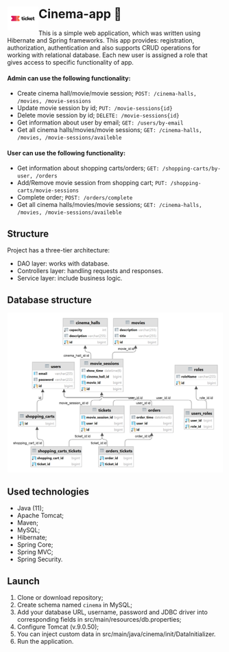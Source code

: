  #  Cinema-app  <img src="ticket.png" align="left" height="55"/>  🎫

This is a simple web application, which was written using Hibernate and Spring frameworks. This app provides: registration, authorization,
authentication and also supports CRUD operations for working with relational database. Each new user is assigned a role 
that gives access to specific functionality of app.

#### Admin can use the following functionality:
- Create cinema hall/movie/movie session; `POST: /cinema-halls, /movies, /movie-sessions`
- Update movie session by id; `PUT: /movie-sessions{id}`
- Delete movie session by id; `DELETE: /movie-sessions{id}`
- Get information about user by email; `GET: /users/by-email`
- Get all cinema halls/movies/movie sessions; `GET: /cinema-halls, /movies, /movie-sessions/availeble`
  
#### User can use the following functionality:
- Get information about shopping carts/orders; `GET: /shopping-carts/by-user, /orders`
- Add/Remove movie session from shopping cart; `PUT: /shopping-carts/movie-sessions`
- Complete order; `POST: /orders/complete`
- Get all cinema halls/movies/movie sessions; `GET: /cinema-halls, /movies, /movie-sessions/availeble`
## Structure
Project has a three-tier architecture:
- DAO layer: works with database.
- Controllers layer: handling requests and responses.
- Service layer: include business logic.

## Database structure
![scheme.png](scheme.png)

## Used technologies
* Java (11);
* Apache Tomcat;
* Maven;
* MySQL;
* Hibernate;
* Spring Core;
* Spring MVC;
* Spring Security.

## Launch
1. Clone or download repository; 
2. Create schema named `cinema` in MySQL; 
3. Add your database URL, username, password and JDBC driver into corresponding fields in src/main/resources/db.properties; 
4. Configure Tomcat (v.9.0.50); 
5. You can inject custom data in src/main/java/cinema/init/DataInitializer.
6. Run the application.

